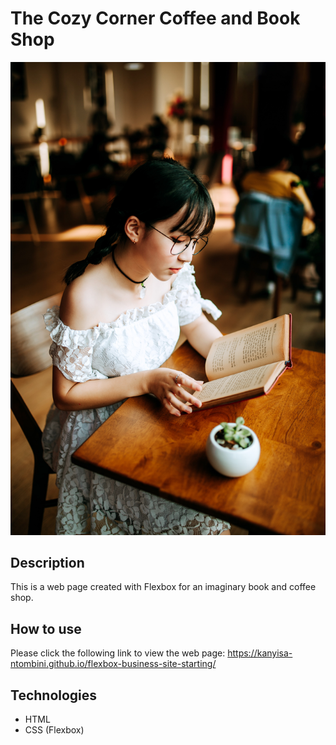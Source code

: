 # The Cozy Corner Coffee and Book Shop

![Use Case Diagrams](./resources/images/reading-woman.jpg)

## Description
This is a web page created with Flexbox for an imaginary book and coffee shop.

## How to use
Please click the following link to view the web page: https://kanyisa-ntombini.github.io/flexbox-business-site-starting/

## Technologies
- HTML
- CSS (Flexbox)